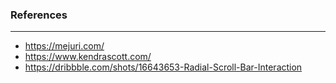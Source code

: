 ### References

---

- https://mejuri.com/
- https://www.kendrascott.com/
- https://dribbble.com/shots/16643653-Radial-Scroll-Bar-Interaction
